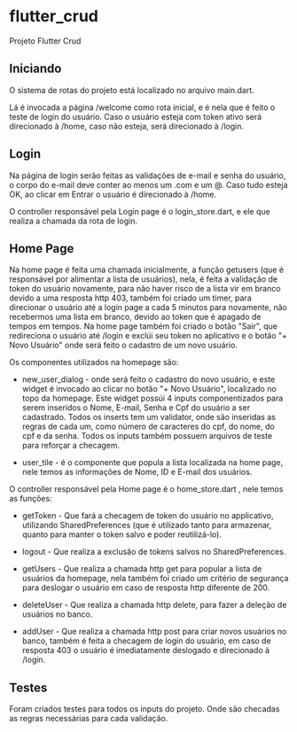 # flutter_crud

Projeto Flutter Crud

## Iniciando


O sistema de rotas do projeto está localizado no arquivo main.dart.

Lá é invocada a página /welcome como rota inicial, e é nela que é feito o teste de
login do usuário. Caso o usuário esteja com token ativo será direcionado à /home,
caso não esteja, será direcionado à /login.

## Login

Na página de login serão feitas as validações de e-mail e senha do usuário,  o corpo
do e-mail deve conter ao menos um .com e um @.
Caso tudo esteja OK, ao clicar em Entrar o usuário é direcionado à /home.

O controller responsável pela Login page é o login_store.dart, e ele que realiza
a chamada da rota de login.

## Home Page

Na home page é feita uma chamada inicialmente, a função getusers (que é responsável
por alimentar a lista de usuários), nela, é feita a validação de token do usuário novamente,
para não haver risco de a lista vir em branco devido a uma resposta http 403, também foi criado
um timer, para direcionar o usuário até a login page a cada 5 minutos para novamente, não recebermos
uma lista em branco, devido ao token que é apagado de tempos em tempos.
Na home page também foi criado o botão "Sair", que redireciona o usuário até /login e exclúi seu token 
no aplicativo e o botão "+ Novo Usuário" onde será feito o cadastro de um novo usuário.

Os componentes utilizados na homepage são: 

- new_user_dialog - onde será feito o cadastro do novo usuário, e este widget é invocado ao
clicar no botão "+ Novo Usuário", localizado no topo da homepage. Este widget possúi 4 inputs componentizados
para serem inseridos o Nome, E-mail, Senha e Cpf do usuário a ser cadastrado.
Todos os inserts tem um validator, onde são inseridas as regras de cada um, como número de caracteres do cpf, do nome,
do cpf e da senha. Todos os inputs também possuem arquivos de teste para reforçar a checagem. 


- user_tile - é o componente que popula a lista localizada na home page, nele temos as informações de Nome,
ID e E-mail dos usuários.

O controller responsável pela Home page é o home_store.dart , nele temos as funções:

- getToken - Que fará a checagem de token do usuário no applicativo, utilizando SharedPreferences (que é
utilizado tanto para armazenar, quanto para manter o token salvo e poder reutilizá-lo).

- logout - Que realiza a exclusão de tokens salvos no SharedPreferences.

- getUsers - Que realiza a chamada http get para popular a lista de usuários da homepage, nela também foi
criado um critério de segurança para deslogar o usuário em caso de resposta http diferente de 200.

- deleteUser - Que realiza a chamada http delete, para fazer a deleção de usuários no banco.

- addUser - Que realiza a chamada http post para criar novos usuários no banco, também é feita a checagem de login
do usuário, em caso de resposta 403 o usuário é imediatamente deslogado e direcionado à /login.

## Testes

Foram criados testes para todos os inputs do projeto. Onde são checadas as regras necessárias para cada
validação.











